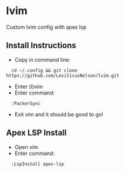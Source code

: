 # lvim
Custom lvim config with apex lsp

## Install Instructions
- Copy in command line:
```
  cd ~/.config && git clone https://github.com/LeviticusNelson/lvim.git
```
- Enter (l)vim
- Enter command:
```
  :PackerSync
```
- Exit vim and it should be good to go!

## Apex LSP Install
- Open vim
- Enter command: 
```
  :LspInstall apex-lsp
```
